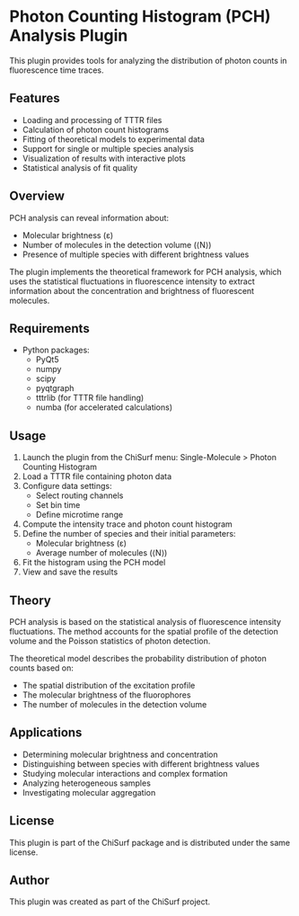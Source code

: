 # Photon Counting Histogram (PCH) Analysis Plugin

This plugin provides tools for analyzing the distribution of photon counts in fluorescence time traces.

## Features

- Loading and processing of TTTR files
- Calculation of photon count histograms
- Fitting of theoretical models to experimental data
- Support for single or multiple species analysis
- Visualization of results with interactive plots
- Statistical analysis of fit quality

## Overview

PCH analysis can reveal information about:
- Molecular brightness (ε)
- Number of molecules in the detection volume (⟨N⟩)
- Presence of multiple species with different brightness values

The plugin implements the theoretical framework for PCH analysis, which uses the statistical fluctuations in 
fluorescence intensity to extract information about the concentration and brightness of fluorescent molecules.

## Requirements

- Python packages:
  - PyQt5
  - numpy
  - scipy
  - pyqtgraph
  - tttrlib (for TTTR file handling)
  - numba (for accelerated calculations)

## Usage

1. Launch the plugin from the ChiSurf menu: Single-Molecule > Photon Counting Histogram
2. Load a TTTR file containing photon data
3. Configure data settings:
   - Select routing channels
   - Set bin time
   - Define microtime range
4. Compute the intensity trace and photon count histogram
5. Define the number of species and their initial parameters:
   - Molecular brightness (ε)
   - Average number of molecules (⟨N⟩)
6. Fit the histogram using the PCH model
7. View and save the results

## Theory

PCH analysis is based on the statistical analysis of fluorescence intensity fluctuations. The method accounts for the 
spatial profile of the detection volume and the Poisson statistics of photon detection.

The theoretical model describes the probability distribution of photon counts based on:
- The spatial distribution of the excitation profile
- The molecular brightness of the fluorophores
- The number of molecules in the detection volume

## Applications

- Determining molecular brightness and concentration
- Distinguishing between species with different brightness values
- Studying molecular interactions and complex formation
- Analyzing heterogeneous samples
- Investigating molecular aggregation

## License

This plugin is part of the ChiSurf package and is distributed under the same license.

## Author

This plugin was created as part of the ChiSurf project.
